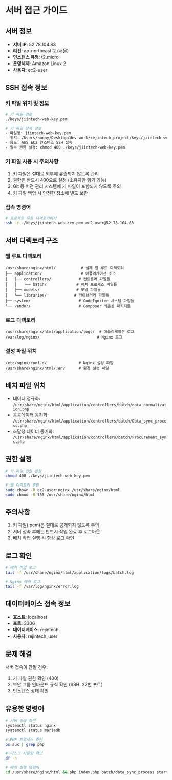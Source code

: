 # 서버 접근 가이드

## 서버 정보

- **서버 IP**: 52.78.104.83
- **리전**: ap-northeast-2 (서울)
- **인스턴스 유형**: t2.micro
- **운영체제**: Amazon Linux 2
- **사용자**: ec2-user

## SSH 접속 정보

### 키 파일 위치 및 정보
```bash
# 키 파일 경로
./keys/jiintech-web-key.pem

# 키 파일 상세 정보
- 파일명: jiintech-web-key.pem
- 위치: /Users/hoony/Desktop/dev-work/rejintech_project/keys/jiintech-web-key.pem
- 용도: AWS EC2 인스턴스 SSH 접속
- 필수 권한 설정: chmod 400 ./keys/jiintech-web-key.pem
```

### 키 파일 사용 시 주의사항
1. 키 파일은 절대로 외부에 유출되지 않도록 관리
2. 권한은 반드시 400으로 설정 (소유자만 읽기 가능)
3. Git 등 버전 관리 시스템에 키 파일이 포함되지 않도록 주의
4. 키 파일 백업 시 안전한 장소에 별도 보관

### 접속 명령어
```bash
# 프로젝트 루트 디렉토리에서
ssh -i ./keys/jiintech-web-key.pem ec2-user@52.78.104.83
```

## 서버 디렉토리 구조

### 웹 루트 디렉토리
```
/usr/share/nginx/html/           # 실제 웹 루트 디렉토리
├── application/                 # 애플리케이션 소스
│   ├── controllers/            # 컨트롤러 파일들
│   │   └── batch/             # 배치 프로세스 파일들
│   ├── models/                # 모델 파일들
│   └── libraries/            # 라이브러리 파일들
├── system/                     # CodeIgniter 시스템 파일들
└── vendor/                     # Composer 의존성 패키지들
```

### 로그 디렉토리
```
/usr/share/nginx/html/application/logs/  # 애플리케이션 로그
/var/log/nginx/                         # Nginx 로그
```

### 설정 파일 위치
```
/etc/nginx/conf.d/              # Nginx 설정 파일
/usr/share/nginx/html/.env      # 환경 설정 파일
```

## 배치 파일 위치

- 데이터 정규화: `/usr/share/nginx/html/application/controllers/batch/data_normalization.php`
- 공공데이터 동기화: `/usr/share/nginx/html/application/controllers/batch/Data_sync_process.php`
- 조달청 데이터 동기화: `/usr/share/nginx/html/application/controllers/batch/Procurement_sync.php`

## 권한 설정

```bash
# 키 파일 권한 설정
chmod 400 ./keys/jiintech-web-key.pem

# 웹 디렉토리 권한
sudo chown -R ec2-user:nginx /usr/share/nginx/html
sudo chmod -R 755 /usr/share/nginx/html
```

## 주의사항

1. 키 파일(.pem)은 절대로 공개되지 않도록 주의
2. 서버 접속 후에는 반드시 작업 완료 후 로그아웃
3. 배치 작업 실행 시 항상 로그 확인

## 로그 확인

```bash
# 배치 작업 로그
tail -f /usr/share/nginx/html/application/logs/batch.log

# Nginx 에러 로그
tail -f /var/log/nginx/error.log
```

## 데이터베이스 접속 정보

- **호스트**: localhost
- **포트**: 3306
- **데이터베이스**: rejintech
- **사용자**: rejintech_user

## 문제 해결

서버 접속이 안될 경우:
1. 키 파일 권한 확인 (400)
2. 보안 그룹 인바운드 규칙 확인 (SSH: 22번 포트)
3. 인스턴스 상태 확인

## 유용한 명령어

```bash
# 서버 상태 확인
systemctl status nginx
systemctl status mariadb

# PHP 프로세스 확인
ps aux | grep php

# 디스크 사용량 확인
df -h

# 배치 실행 명령어
cd /usr/share/nginx/html && php index.php batch/data_sync_process start
``` 